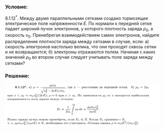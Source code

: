 ###  Условие: 

$8.1.12^*.$ Между двумя параллельными сетками создано тормозящее электрическое поле напряженности $E$. По нормали к передней сетке падает широкий пучок электронов, у которого плотность заряда $\rho_0$, а скорость $v_0$. Пренебрегая взаимодействием самих электронов, найдите распределение плотности заряда между сетками в случае, если: а) скорость электронов настолько велика, что они проходят сквозь сетки и не возвращаются; б) электроны отражаются полем. Начиная с каких значений $\rho_0$ во втором случае следует учитывать поле заряда между сетками? 

###  Решение: 

![|1147x309, 67%](../../img/8.1.12/01.png) 
